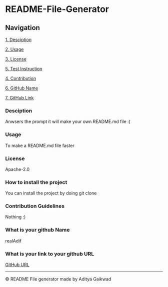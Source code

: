 # README-File-Generator

Navigation  
 ---------------- 
 [1. Desciption](#Desciption) 

 [2. Usage](#Usage)         
 
 [3. License](#License)        
 
 [5. Test Instruction](#How-to-install-the-project) 
 
 [4. Contribution](#Contribution-Guidelines)      
  
 [6. GitHub Name](#What-is-your-github-Name)   
 
 [7. GitHub Link](#What-is-your-link-to-your-github-URL)   

### Desciption
Anwsers the prompt it will make your own README.md file :)

### Usage
To make a README.md file faster  

### License
Apache-2.0 

### How to install the project 
You can install the project by doing git clone

### Contribution Guidelines 
Nothing :)

### What is your github Name 
realAdif

### What is your link to your github URL 
[GitHub URL](https://github.com/realAdif)


---
&copy; README File generator made by Aditya Gaikwad

